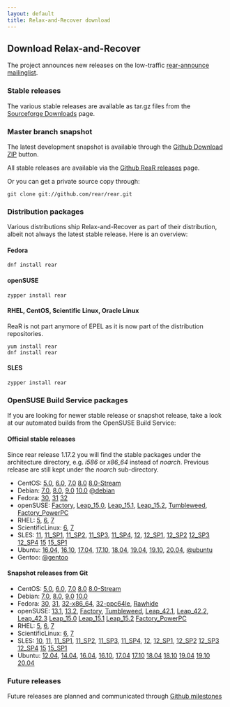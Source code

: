 ```yaml
---
layout: default
title: Relax-and-Recover download
---
```


## Download Relax-and-Recover
The project announces new releases on the low-traffic [rear-announce mailinglist](http://lists.relax-and-recover.org/mailman/listinfo/rear-announce).


### Stable releases
The various stable releases are available as tar.gz files from the
[Sourceforge Downloads](https://sourceforge.net/projects/rear/files/rear/) page.


### Master branch snapshot
The latest development snapshot is available through the [Github Download ZIP](https://github.com/rear/rear/archive/master.zip) button.

All stable releases are available via the [Github ReaR releases](https://github.com/rear/rear/releases) page.

Or you can get a private source copy through:

    git clone git://github.com/rear/rear.git


### Distribution packages
Various distributions ship Relax-and-Recover as part of their distribution,
albeit not always the latest stable release. Here is an overview:

#### Fedora

    dnf install rear

#### openSUSE

    zypper install rear

#### RHEL, CentOS, Scientific Linux, Oracle Linux
ReaR is not part anymore of EPEL as it is now part of the distribution repositories.

    yum install rear
    dnf install rear

#### SLES

    zypper install rear


### OpenSUSE Build Service packages
If you are looking for newer stable release or snapshot release, take a look at
our automated builds from the OpenSUSE Build Service:

#### Official stable releases
Since rear release 1.17.2 you will find the stable packages under the architecture directory, e.g. *i586* or *x86_64* instead of *noarch*. Previous release are still kept under the *noarch* sub-directory.

 * CentOS:
    [5.0](http://download.opensuse.org/repositories/Archiving:/Backup:/Rear/CentOS_CentOS-5/),
    [6.0](http://download.opensuse.org/repositories/Archiving:/Backup:/Rear/CentOS_CentOS-6/),
    [7.0](http://download.opensuse.org/repositories/Archiving:/Backup:/Rear/CentOS_7/)
    [8.0](http://download.opensuse.org/repositories/Archiving:/Backup:/Rear/CentOS_8/)
    [8.0-Stream](http://download.opensuse.org/repositories/Archiving:/Backup:/Rear/CentOS_8_Stream/)
 * Debian:
    [7.0](http://download.opensuse.org/repositories/Archiving:/Backup:/Rear/Debian_7.0/),
    [8.0](http://download.opensuse.org/repositories/Archiving:/Backup:/Rear/Debian_8.0/),
    [9.0](http://download.opensuse.org/repositories/Archiving:/Backup:/Rear/Debian_9.0/)
    [10.0](http://download.opensuse.org/repositories/Archiving:/Backup:/Rear/Debian_10.0/)
    [@debian](https://tracker.debian.org/pkg/rear)
 * Fedora:
    [30](http://download.opensuse.org/repositories/Archiving:/Backup:/Rear/Fedora_30/),
    [31](http://download.opensuse.org/repositories/Archiving:/Backup:/Rear/Fedora_31/)
    [32](http://download.opensuse.org/repositories/Archiving:/Backup:/Rear/Fedora_32/)
 * openSUSE:
    [Factory](http://download.opensuse.org/repositories/Archiving:/Backup:/Rear/openSUSE_Factory/),
    [Leap_15.0](http://download.opensuse.org/repositories/Archiving:/Backup:/Rear/openSUSE_Leap_15.0/),
    [Leap_15.1](http://download.opensuse.org/repositories/Archiving:/Backup:/Rear/openSUSE_Leap_15.1/),
    [Leap_15.2](http://download.opensuse.org/repositories/Archiving:/Backup:/Rear/openSUSE_Leap_15.2/),
    [Tumbleweed](http://download.opensuse.org/repositories/Archiving:/Backup:/Rear/openSUSE_Tumbleweed/),
    [Factory_PowerPC](http://download.opensuse.org/repositories/Archiving:/Backup:/Rear:/Snapshot/openSUSE_Factory_PowerPC/)
 * RHEL:
    [5](http://download.opensuse.org/repositories/Archiving:/Backup:/Rear/RedHat_RHEL-5/),
    [6](http://download.opensuse.org/repositories/Archiving:/Backup:/Rear/RedHat_RHEL-6/),
    [7](http://download.opensuse.org/repositories/Archiving:/Backup:/Rear/RHEL_7/)
 * ScientificLinux:
    [6](http://download.opensuse.org/repositories/Archiving:/Backup:/Rear/ScientificLinux_6/),
    [7](http://download.opensuse.org/repositories/Archiving:/Backup:/Rear/ScientificLinux_7/)
 * SLES:
    [11](http://download.opensuse.org/repositories/Archiving:/Backup:/Rear/SLE_11/),
    [11_SP1](http://download.opensuse.org/repositories/Archiving:/Backup:/Rear/SLE_11_SP1/),
    [11_SP2](http://download.opensuse.org/repositories/Archiving:/Backup:/Rear/SLE_11_SP2/),
    [11_SP3](http://download.opensuse.org/repositories/Archiving:/Backup:/Rear/SLE_11_SP3/),
    [11_SP4](http://download.opensuse.org/repositories/Archiving:/Backup:/Rear/SLE_11_SP4/),
    [12](http://download.opensuse.org/repositories/Archiving:/Backup:/Rear/SLE_12/),
    [12_SP1](http://download.opensuse.org/repositories/Archiving:/Backup:/Rear/SLE_12_SP1/),
    [12_SP2](http://download.opensuse.org/repositories/Archiving:/Backup:/Rear/SLE_12_SP2/)
    [12_SP3](http://download.opensuse.org/repositories/Archiving:/Backup:/Rear/SLE_12_SP3/)
    [12_SP4](http://download.opensuse.org/repositories/Archiving:/Backup:/Rear/SLE_12_SP4/)
    [15](http://download.opensuse.org/repositories/Archiving:/Backup:/Rear/SLE_15/)
    [15_SP1](http://download.opensuse.org/repositories/Archiving:/Backup:/Rear/SLE_15_SP1/)
 * Ubuntu:
    [16.04](http://download.opensuse.org/repositories/Archiving:/Backup:/Rear/xUbuntu_16.04/),
    [16.10](http://download.opensuse.org/repositories/Archiving:/Backup:/Rear/xUbuntu_16.10/),
    [17.04](http://download.opensuse.org/repositories/Archiving:/Backup:/Rear/xUbuntu_17.04/),
    [17.10](http://download.opensuse.org/repositories/Archiving:/Backup:/Rear/xUbuntu_17.10/),
    [18.04](http://download.opensuse.org/repositories/Archiving:/Backup:/Rear/xUbuntu_18.04/),
    [19.04](http://download.opensuse.org/repositories/Archiving:/Backup:/Rear/xUbuntu_19.04/),
    [19.10](http://download.opensuse.org/repositories/Archiving:/Backup:/Rear/xUbuntu_19.10/),
    [20.04](http://download.opensuse.org/repositories/Archiving:/Backup:/Rear/xUbuntu_20.04/),
    [@ubuntu](https://launchpad.net/ubuntu/+source/rear)
 * Gentoo:
    [@gentoo](https://packages.gentoo.org/package/app-backup/rear)

#### Snapshot releases from Git

 * CentOS:
    [5.0](http://download.opensuse.org/repositories/Archiving:/Backup:/Rear:/Snapshot/CentOS_CentOS-5/),
    [6.0](http://download.opensuse.org/repositories/Archiving:/Backup:/Rear:/Snapshot/CentOS_CentOS-6/),
    [7.0](http://download.opensuse.org/repositories/Archiving:/Backup:/Rear:/Snapshot/CentOS_7/)
    [8.0](http://download.opensuse.org/repositories/Archiving:/Backup:/Rear:/Snapshot/CentOS_8/)
    [8.0-Stream](http://download.opensuse.org/repositories/Archiving:/Backup:/Rear:/Snapshot/CentOS_8_Stream/)
 * Debian:
    [7.0](http://download.opensuse.org/repositories/Archiving:/Backup:/Rear:/Snapshot/Debian_7.0/amd64/),
    [8.0](http://download.opensuse.org/repositories/Archiving:/Backup:/Rear:/Snapshot/Debian_8.0/amd64/),
    [9.0](http://download.opensuse.org/repositories/Archiving:/Backup:/Rear:/Snapshot/Debian_9.0/amd64/)
    [10.0](http://download.opensuse.org/repositories/Archiving:/Backup:/Rear:/Snapshot/Debian_10.0/amd64/)
 * Fedora:
    [30](http://download.opensuse.org/repositories/Archiving:/Backup:/Rear:/Snapshot/Fedora_30/),
    [31](http://download.opensuse.org/repositories/Archiving:/Backup:/Rear:/Snapshot/Fedora_31/),
    [32-x86_64](http://download.opensuse.org/repositories/Archiving:/Backup:/Rear:/Snapshot/Fedora_32/x86_64/),
    [32-ppc64le](http://download.opensuse.org/repositories/Archiving:/Backup:/Rear:/Snapshot/Fedora_32/ppc64le/),
    [Rawhide](http://download.opensuse.org/repositories/Archiving:/Backup:/Rear:/Snapshot/Fedora_Rawhide/)
 * openSUSE:
    [13.1](http://download.opensuse.org/repositories/Archiving:/Backup:/Rear:/Snapshot/openSUSE_13.1/),
    [13.2](http://download.opensuse.org/repositories/Archiving:/Backup:/Rear:/Snapshot/openSUSE_13.2/),
    [Factory](http://download.opensuse.org/repositories/Archiving:/Backup:/Rear:/Snapshot/openSUSE_Factory/),
    [Tumbleweed](http://download.opensuse.org/repositories/Archiving:/Backup:/Rear:/Snapshot/openSUSE_Tumbleweed/),
    [Leap_42.1](http://download.opensuse.org/repositories/Archiving:/Backup:/Rear:/Snapshot/openSUSE_Leap_42.1/),
    [Leap_42.2](http://download.opensuse.org/repositories/Archiving:/Backup:/Rear:/Snapshot/openSUSE_Leap_42.2/),
    [Leap_42.3](http://download.opensuse.org/repositories/Archiving:/Backup:/Rear:/Snapshot/openSUSE_Leap_42.3/)
    [Leap_15.0](http://download.opensuse.org/repositories/Archiving:/Backup:/Rear:/Snapshot/openSUSE_Leap_15.0/)
    [Leap_15.1](http://download.opensuse.org/repositories/Archiving:/Backup:/Rear:/Snapshot/openSUSE_Leap_15.1/)
    [Leap_15.2](http://download.opensuse.org/repositories/Archiving:/Backup:/Rear:/Snapshot/openSUSE_Leap_15.2/)
    [Factory_PowerPC](http://download.opensuse.org/repositories/Archiving:/Backup:/Rear:/Snapshot/openSUSE_Factory_PowerPC/)
 * RHEL:
    [5](http://download.opensuse.org/repositories/Archiving:/Backup:/Rear:/Snapshot/RedHat_RHEL-5/),
    [6](http://download.opensuse.org/repositories/Archiving:/Backup:/Rear:/Snapshot/RedHat_RHEL-6/),
    [7](http://download.opensuse.org/repositories/Archiving:/Backup:/Rear:/Snapshot/RHEL_7/)
 * ScientificLinux:
    [6](http://download.opensuse.org/repositories/Archiving:/Backup:/Rear:/Snapshot/ScientificLinux_6/),
    [7](http://download.opensuse.org/repositories/Archiving:/Backup:/Rear:/Snapshot/ScientificLinux_7/)
 * SLES:
    [10](http://download.opensuse.org/repositories/Archiving:/Backup:/Rear:/Snapshot/SLE_10_SDK/),
    [11](http://download.opensuse.org/repositories/Archiving:/Backup:/Rear:/Snapshot/SLE_11/),
    [11_SP1](http://download.opensuse.org/repositories/Archiving:/Backup:/Rear:/Snapshot/SLE_11_SP1/),
    [11_SP2](http://download.opensuse.org/repositories/Archiving:/Backup:/Rear:/Snapshot/SLE_11_SP2/),
    [11_SP3](http://download.opensuse.org/repositories/Archiving:/Backup:/Rear:/Snapshot/SLE_11_SP3/),
    [11_SP4](http://download.opensuse.org/repositories/Archiving:/Backup:/Rear:/Snapshot/SLE_11_SP4/),
    [12](http://download.opensuse.org/repositories/Archiving:/Backup:/Rear:/Snapshot/SLE_12/),
    [12_SP1](http://download.opensuse.org/repositories/Archiving:/Backup:/Rear:/Snapshot/SLE_12_SP1/),
    [12_SP2](http://download.opensuse.org/repositories/Archiving:/Backup:/Rear:/Snapshot/SLE_12_SP2/)
    [12_SP3](http://download.opensuse.org/repositories/Archiving:/Backup:/Rear:/Snapshot/SLE_12_SP3/)
    [12_SP4](http://download.opensuse.org/repositories/Archiving:/Backup:/Rear:/Snapshot/SLE_12_SP4/)
    [15](http://download.opensuse.org/repositories/Archiving:/Backup:/Rear:/Snapshot/SLE_15/)
    [15_SP1](http://download.opensuse.org/repositories/Archiving:/Backup:/Rear:/Snapshot/SLE_15_SP1/)
 * Ubuntu:
    [12.04](http://download.opensuse.org/repositories/Archiving:/Backup:/Rear:/Snapshot/xUbuntu_12.04/amd64/),
    [14.04](http://download.opensuse.org/repositories/Archiving:/Backup:/Rear:/Snapshot/xUbuntu_14.04/amd64/),
    [16.04](http://download.opensuse.org/repositories/Archiving:/Backup:/Rear:/Snapshot/xUbuntu_16.04/amd64/),
    [16.10](http://download.opensuse.org/repositories/Archiving:/Backup:/Rear:/Snapshot/xUbuntu_16.10/amd64/),
    [17.04](http://download.opensuse.org/repositories/Archiving:/Backup:/Rear:/Snapshot/xUbuntu_17.04/amd64/)
    [17.10](http://download.opensuse.org/repositories/Archiving:/Backup:/Rear:/Snapshot/xUbuntu_17.10/amd64/)
    [18.04](http://download.opensuse.org/repositories/Archiving:/Backup:/Rear:/Snapshot/xUbuntu_18.04/amd64/)
    [18.10](http://download.opensuse.org/repositories/Archiving:/Backup:/Rear:/Snapshot/xUbuntu_18.10/amd64/)
    [19.04](http://download.opensuse.org/repositories/Archiving:/Backup:/Rear:/Snapshot/xUbuntu_19.04/amd64/)
    [19.10](http://download.opensuse.org/repositories/Archiving:/Backup:/Rear:/Snapshot/xUbuntu_19.10/amd64/)
    [20.04](http://download.opensuse.org/repositories/Archiving:/Backup:/Rear:/Snapshot/xUbuntu_20.04/amd64/)


### Future releases
Future releases are planned and communicated through [Github milestones](https://github.com/rear/rear/milestones)
